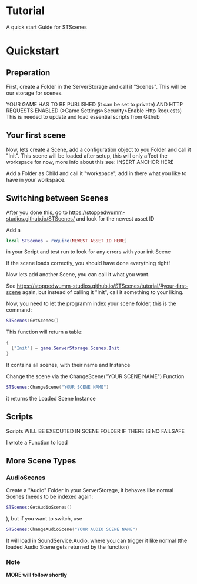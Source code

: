 # Tutorial
A quick start Guide for STScenes

# Quickstart
## Preperation
First, create a Folder in the ServerStorage and call it "Scenes". This will be our storage for scenes.

YOUR GAME HAS TO BE PUBLISHED (it can be set to private) AND HTTP REQUESTS ENABLED (>Game Settings>Security>Enable Http Requests)
This is needed to update and load essential scripts from Github

## Your first scene
Now, lets create a Scene, add a configuration object to you Folder and call it "Init". This scene will be loaded after setup, this will only affect the workspace for now, more info about this see: INSERT ANCHOR HERE

Add a Folder as Child and call it "workspace", add in there what you like to have in your workspace.

## Switching between Scenes
After you done this, go to <https://stoppedwumm-studios.github.io/STScenes/> and look for the newest asset ID

Add a
```lua
local STScenes = require(NEWEST ASSET ID HERE)
```

in your Script and test run to look for any errors with your init Scene

If the scene loads correctly, you should have done everything right!

Now lets add another Scene, you can call it what you want.

See <https://stoppedwumm-studios.github.io/STScenes/tutorial/#your-first-scene> again, but instead of calling it "Init", call it something to your liking.

Now, you need to let the programm index your scene folder, this is the command:

```lua
STScenes:GetScenes()
```

This function will return a table:

```lua
{
  ["Init"] = game.ServerStorage.Scenes.Init
}
```

It contains all scenes, with their name and Instance

Change the scene via the ChangeScene("YOUR SCENE NAME") Function

```lua
STScenes:ChangeScene("YOUR SCENE NAME")
```

it returns the Loaded Scene Instance

## Scripts
Scripts WILL BE EXECUTED IN SCENE FOLDER IF THERE IS NO FAILSAFE

I wrote a Function to load

## More Scene Types
### AudioScenes
Create a "Audio" Folder in your ServerStorage, it behaves like normal Scenes (needs to be indexed again:

```lua
STScenes:GetAudioScenes()
```

), but if you want to switch, use

```lua
STScenes:ChangeAudioScene("YOUR AUDIO SCENE NAME")
```

It will load in SoundService.Audio, where you can trigger it like normal (the loaded Audio Scene gets returned by the function)

### Note
**MORE will follow shortly**
